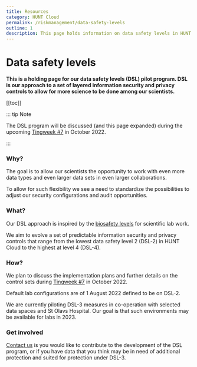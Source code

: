 ```yaml
---
title: Resources
category: HUNT Cloud
permalink: /riskmanagement/data-safety-levels
outline: 1
description: This page holds information on data safety levels in HUNT Cloud.
---
```


# Data safety levels

**This is a holding page for our data safety levels (DSL) pilot program. DSL is our approach to a set of layered information security and privacy controls to allow for more science to be done among our scientists.**

[[toc]]

::: tip Note

The DSL program will be discussed (and this page expanded) during the upcoming [Tingweek #7](/govern-science/tingweek/) in October 2022.

:::

### Why?

The goal is to allow our scientists the opportunity to work with even more data types and even larger data sets in even larger collaborations.

To allow for such flexibility we see a need to standardize the possibilities to adjust our security configurations and audit opportunities.

### What?

Our DSL approach is inspired by the [biosafety levels](https://en.wikipedia.org/wiki/Biosafety_level) for scientific lab work.

We aim to evolve a set of predictable information security and privacy controls that range from the lowest data safety level 2 (DSL-2) in HUNT Cloud to the highest at level 4 (DSL-4).

### How?

We plan to discuss the implementation plans and further details on the control sets during [Tingweek #7](/govern-science/tingweek/) in October 2022.

Default lab configurations are of 1 August 2022 defined to be on DSL-2.

We are currently piloting DSL-3 measures in co-operation with selected data spaces and St Olavs Hospital. Our goal is that such environments may be available for labs in 2023.

### Get involved

[Contact us](/contact) is you would like to contribute to the development of the DSL program, or if you have data that you think may be in need of additional protection and suited for protection under DSL-3.


